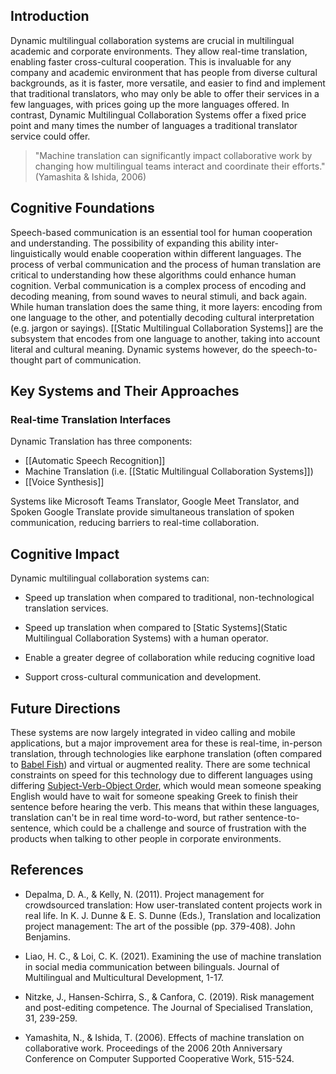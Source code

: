 ## Introduction

Dynamic multilingual collaboration systems are crucial in multilingual academic and corporate environments. They allow real-time translation, enabling faster cross-cultural cooperation. This is invaluable for any company and academic environment that has people from diverse cultural backgrounds, as it is faster, more versatile, and easier to find and implement that traditional translators, who may only be able to offer their services in a few languages, with prices going up the more languages offered. In contrast, Dynamic Multilingual Collaboration Systems offer a fixed price point and many times the number of languages a traditional translator service could offer.

> "Machine translation can significantly impact collaborative work by changing how multilingual teams interact and coordinate their efforts." (Yamashita & Ishida, 2006)
## Cognitive Foundations

Speech-based communication is an essential tool for human cooperation and understanding. The possibility of expanding this ability inter-linguistically would enable cooperation within different languages. The process of verbal communication and the process of human translation are critical to understanding how these algorithms could enhance human cognition. Verbal communication is a complex process of encoding and decoding meaning, from sound waves to neural stimuli, and back again. While human translation does the same thing, it more layers: encoding from one language to the other, and potentially decoding cultural interpretation (e.g. jargon or sayings).
[[Static Multilingual Collaboration Systems]] are the subsystem that encodes from one language to another, taking into account literal and cultural meaning. Dynamic systems however, do the speech-to-thought part of communication.
## Key Systems and Their Approaches

### Real-time Translation Interfaces
Dynamic Translation has three components:
- [[Automatic Speech Recognition]]
- Machine Translation (i.e. [[Static Multilingual Collaboration Systems]])
- [[Voice Synthesis]]

Systems like Microsoft Teams Translator, Google Meet Translator, and Spoken Google Translate provide simultaneous translation of spoken communication, reducing barriers to real-time collaboration.
## Cognitive Impact

Dynamic multilingual collaboration systems can:

- Speed up translation when compared to traditional, non-technological translation services.

- Speed up translation when compared to [Static Systems](Static Multilingual Collaboration Systems) with a human operator.

- Enable a greater degree of collaboration while reducing cognitive load

- Support cross-cultural communication and development.

## Future Directions

These systems are now largely integrated in video calling and mobile applications, but a major improvement area for these is real-time, in-person translation, through technologies like earphone translation (often compared to [Babel Fish](https://en.wikipedia.org/wiki/The_Hitchhiker's_Guide_to_the_Galaxy#Future_predictions)) and virtual or augmented reality. There are some technical constraints on speed for this technology due to different languages using differing [Subject-Verb-Object Order](https://en.wikipedia.org/wiki/Subject%E2%80%93verb%E2%80%93object_word_order), which would mean someone speaking English would have to wait for someone speaking Greek to finish their sentence before hearing the verb. This means that within these languages, translation can't be in real time word-to-word, but rather sentence-to-sentence, which could be a challenge and source of frustration with the products when talking to other people in corporate environments.
## References

- Depalma, D. A., & Kelly, N. (2011). Project management for crowdsourced translation: How user-translated content projects work in real life. In K. J. Dunne & E. S. Dunne (Eds.), Translation and localization project management: The art of the possible (pp. 379-408). John Benjamins.

- Liao, H. C., & Loi, C. K. (2021). Examining the use of machine translation in social media communication between bilinguals. Journal of Multilingual and Multicultural Development, 1-17.

- Nitzke, J., Hansen-Schirra, S., & Canfora, C. (2019). Risk management and post-editing competence. The Journal of Specialised Translation, 31, 239-259.

- Yamashita, N., & Ishida, T. (2006). Effects of machine translation on collaborative work. Proceedings of the 2006 20th Anniversary Conference on Computer Supported Cooperative Work, 515-524.